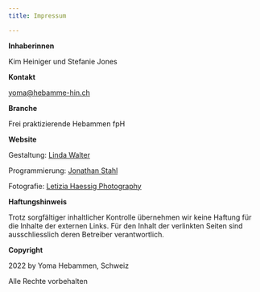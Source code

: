 ```yaml
---
title: Impressum

---
```

**Inhaberinnen**

Kim Heiniger und Stefanie Jones

**Kontakt**

yoma@hebamme-hin.ch

**Branche**

Frei praktizierende Hebammen fpH

**Website**

Gestaltung: [Linda Walter](linda4.walter@hispeed.ch "Linda Walter")

Programmierung: [Jonathan Stahl ](https://jonathanstahl.ch "https://jonathanstahl.ch")

Fotografie: [Letizia Haessig Photography](www.lety.ch "Letizia Haessig Photography") 

**Haftungshinweis**

Trotz sorgfältiger inhaltlicher Kontrolle übernehmen wir keine Haftung für die Inhalte der externen Links. Für den Inhalt der verlinkten Seiten sind ausschliesslich deren Betreiber verantwortlich.

**Copyright**

2022 by Yoma Hebammen, Schweiz

Alle Rechte vorbehalten